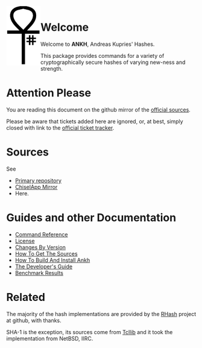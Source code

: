 <img src='doc/figures/logo.svg' align='left' width='18%' height='18%'>

# Welcome

Welcome to __ANKH__, Andreas Kupries' Hashes.

This package provides commands for a variety of cryptographically
secure hashes of varying new-ness and strength.

# Attention Please

You are reading this document on the github mirror of the
[official sources](http://core.tcl-lang.org/akupries/ankh).

Please be aware that tickets added here are ignored, or, at best,
simply closed with link to the
[official ticket tracker](https://core.tcl-lang.org/akupries/ankh/reportlist).

# Sources

See

  - [Primary repository](http://core.tcl-lang.org/akupries/ankh)
  - [ChiselApp Mirror](https://chiselapp.com/user/andreas_kupries/repository/ankh/index)
  - Here.

# Guides and other Documentation

   * [Command Reference](embedded/md/doc/files/ankh.md)
   * [License](embedded/md/doc/files/ankh_license.md)
   * [Changes By Version](embedded/md/doc/files/ankh_changes.md)
   * [How To Get The Sources](embedded/md/doc/files/ankh_sources.md)
   * [How To Build And Install Ankh](embedded/md/doc/files/ankh_installer.md)
   * [The Developer's Guide](embedded/md/doc/files/ankh_devguide.md)
   * [Benchmark Results](crunch/bench.md)

# Related

The majority of the hash implementations are provided by the
[RHash](https://github.com/rhash/RHash) project at github, with
thanks.

SHA-1 is the exception, its sources come from
[Tcllib](https://core.tcl-lang.org/tcllib) and it took the
implementation from NetBSD, IIRC.
